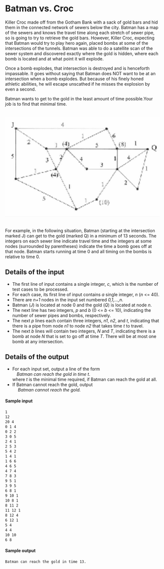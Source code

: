 # **Batman vs. Croc**

Killer Croc made off from the Gotham Bank with a sack of gold bars and hid them in the connected
network of sewers below the city. Batman has a map of the sewers and knows the travel time along each
stretch of sewer pipe, so is going to try to retrieve the gold bars. However, Killer Croc, expecting that
Batman would try to play hero again, placed bombs at some of the intersections of the tunnels. Batman
was able to do a satellite scan of the sewer system and discovered exactly where the gold is hidden, where
each bomb is located and at what point it will explode.

Once a bomb explodes, that intersection is
destroyed and is henceforth impassable. It goes without saying that Batman does NOT want to be at an
intersection when a bomb explodes. But because of his finely honed athletic abilities, he will escape
unscathed if he misses the explosion by even a second.

Batman wants to get to the gold in the least
amount of time possible.Your job is to find that minimal time.
<br>
<br>
<br>
![Image of a weighted bidirectional graph with bombs placed on some of the nodes](../../images/Screenshot%202023-04-28%20155157.png)
<br>
<br>
<br>
For example, in the following situation, Batman (starting at the intersection marked J) can get to the gold
(marked Q) in a minimum of 13 seconds. The integers on each sewer line indicate travel time and the
integers at some nodes (surrounded by parentheses) indicate the time a bomb goes off at that node.
Batman starts running at time 0 and all timing on the bombs is relative to time 0.


## **Details of the input**
 - The first line of input contains a single integer, *c*, which is the number of test cases to be processed.
 - For each case, its first line of input contains *a* single integer, *n* (*n* <= 40).
 - There are *n+1* nodes in the input set
numbered *0,1,…,n*.
 - Batman (*J*) is located at node 0 and the gold (*Q*) is located at node *n*.
 - The next line has two integers, *p* and *b* (0 <= *b* <= 10), indicating the number of sewer pipes and bombs, respectively.
 - The next *p* lines each contain three integers, *n1*, *n2*, and *t*, indicating that there is a pipe from node *n1* to node *n2* that takes time *t* to travel.
 - The next *b* lines will contain two integers, *N* and *T*, indicating there is a bomb at node *N* that is set to go off at time *T*. There will be at most one bomb at any intersection.

## **Details of the output**
 - For each input set, output a line of the form  
 &emsp;*Batman can reach the gold in time t.*  
 where *t* is the minimal time required, if Batman can reach the gold at all.
 - If Batman cannot reach the gold, output  
 &emsp; *Batman cannot reach the gold.*

#### **Sample input**
```
1  
12  
20 4  
0 1 4  
0 2 2  
3 0 5  
2 4 1  
2 5 3  
5 4 2  
1 4 1  
1 6 6  
4 6 5  
4 7 4  
7 8 3  
9 5 1  
3 9 5  
6 8 1  
9 10 1  
10 8 1  
8 11 2  
11 12 1  
8 12 4  
6 12 1  
5 4  
4 4  
10 10  
6 8
```
#### **Sample output**
```
Batman can reach the gold in time 13.
```
